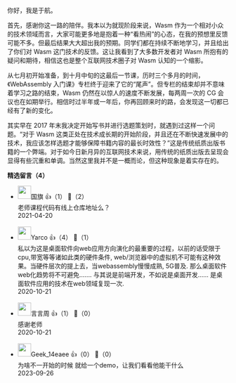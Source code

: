 你好，我是于航。

首先，感谢你这一路的陪伴。我本以为就现阶段来说，Wasm 作为一个相对小众的技术领域而言，大家可能更多地是抱着一种“看热闹”的心态，在我的预想里反馈可能不多。但最后结果大大超出我的预期。同学们都在持续不断地学习，并且给出了你们对 Wasm 这门技术的反馈。这让我看到了大多数开发者对 Wasm 所抱有的疑问和期待，相信这也是整个互联网技术圈子对 Wasm 认知的一个缩影。

从七月初开始准备，到十月中旬的这最后一节课，历时三个多月的时间，《WebAssembly 入门课》专栏终于迎来了它的“尾声”。但专栏的结束却并不意味着学习之路的结束，Wasm 仍然在以惊人的速度不断发展，每两周一次的 CG 会议也在如期举行。相信时过半年或一年后，你再回顾来时的路，会发现这一切都已经有了新的变化。

其实早在 2017 年末我决定开始写书并进行选题策划时，就遇到过这样一个问题。“对于 Wasm 这类正处在技术成长期的开始阶段，并且还在不断快速发展中的技术，我应该怎样选题才能够保障书籍内容的最长时效性？”这是传统纸质出版书籍的一个弊端。对于如今日新月异的互联网技术来说，用传统的纸质出版去呈现会显得有些沉重和单调。当然这里我并不是一概而论，但这种现象是着实存在的。
<div><strong>精选留言（4）</strong></div><ul>
<li><img src="https://static001.geekbang.org/account/avatar/00/14/8d/94/a04cf407.jpg" width="30px"><span>国旗</span> 👍（1） 💬（2）<div>老师课程代码有线上仓库地址么？</div>2021-04-20</li><br/><li><img src="https://static001.geekbang.org/account/avatar/00/17/df/7a/1176bc21.jpg" width="30px"><span>Yarco</span> 👍（4） 💬（1）<div>私以为这是桌面软件向web应用方向演化的最重要的过程，以前的话受限于cpu,带宽等等诸如此类的硬件条件, web&#47;浏览器中的虚拟机不可能有这种效果。当硬件层次的提上去，当webassembly慢慢成熟, 5G普及. 那么桌面软件web化趋势将不可避免.......
与其说是前端开发，不如说是桌面开发...... 是桌面软件应用的技术在web领域复现一次.</div>2020-10-21</li><br/><li><img src="https://static001.geekbang.org/account/avatar/00/13/be/af/a578a3cf.jpg" width="30px"><span>言言周</span> 👍（1） 💬（0）<div>感谢老师</div>2020-10-21</li><br/><li><img src="" width="30px"><span>Geek_14eaee</span> 👍（0） 💬（0）<div>为啥不一开始的时候 就给一个demo，让我们看看他能干什么</div>2023-09-26</li><br/>
</ul>